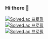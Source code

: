 ### Hi there 👋
[![Solved.ac
프로필](http://mazassumnida.wtf/api/mini/generate_badge?boj=gs22059)](https://solved.ac/gs22059) \
[![Solved.ac
프로필](http://mazassumnida.wtf/api/v2/generate_badge?boj=gs22059)](https://solved.ac/gs22059) \
[![Solved.ac
프로필](http://mazassumnida.wtf/api/generate_badge?boj=gs22059)](https://solved.ac/gs22059)

<!--
**Annyeong-One/Annyeong-One** is a ✨ _special_ ✨ repository because its `README.md` (this file) appears on your GitHub profile.

Here are some ideas to get you started:

- 🔭 I’m currently working on ...
- 🌱 I’m currently learning ...
- 👯 I’m looking to collaborate on ...
- 🤔 I’m looking for help with ...
- 💬 Ask me about ...
- 📫 How to reach me: ...
- 😄 Pronouns: ...
- ⚡ Fun fact: ...
-->

